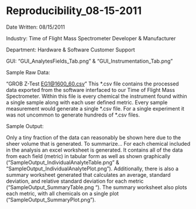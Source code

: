 # Reproducibility_08-15-2011

Date Written: 08/15/2011

Industry: Time of Flight Mass Spectrometer Developer & Manufacturer

Department: Hardware & Software Customer Support

GUI: “GUI_AnalytesFields_Tab.png” & “GUI_Instrumentation_Tab.png”

Sample Raw Data:

“GROB Z-Test EG1@1600_60.csv” This *.csv file contains the processed data exported from the software interfaced to our Time of Flight Mass Spectrometer.  Within this file is every chemical the instrument found within a single sample along with each user defined metric.  Every sample measurement would generate a single *.csv file.  For a single experiment it was not uncommon to generate hundreds of *.csv files.

Sample Output:

Only a tiny fraction of the data can reasonably be shown here due to the sheer volume that is generated.  To summarize… 
For each chemical included in the analysis an excel worksheet is generated.  It contains all of the data from each field (metric) in tabular form as well as shown graphically (“SampleOutput_IndividualAnalyteTable.png” & “SampleOutput_IndividualAnalytePlot.png”).  Additionally, there is also a summary worksheet generated that calculates an average, standard deviation, and relative standard deviation for each metric (“SampleOutput_SummaryTable.png “).  The summary worksheet also plots each metric, with all chemicals on a single plot (“SampleOutput_SummaryPlot.png”).
